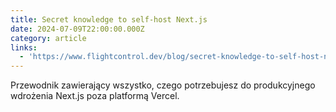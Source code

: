 ```yaml
---
title: Secret knowledge to self-host Next.js
date: 2024-07-09T22:00:00.000Z
category: article
links:
  - 'https://www.flightcontrol.dev/blog/secret-knowledge-to-self-host-nextjs'
---
```


Przewodnik zawierający wszystko, czego potrzebujesz do produkcyjnego wdrożenia Next.js poza platformą Vercel.
